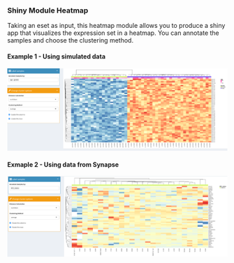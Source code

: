 ### Shiny Module Heatmap
Taking an eset as input, this heatmap module allows you to produce a shiny app that visualizes the expression set in a heatmap. You can annotate the samples and choose the clustering method.  

#### Example 1 - Using simulated data
![alt text](../img/Example_1.png "Example 1 Heatmap")

#### Exmaple 2 - Using data from Synapse
![alt text](../img/Example_2.png "Example 2 Heatmap")


